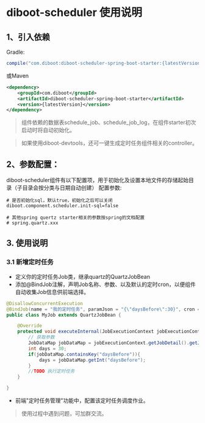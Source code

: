 # diboot-scheduler 使用说明

## 1、引入依赖
Gradle:
~~~gradle
compile("com.diboot:diboot-scheduler-spring-boot-starter:{latestVersion}")
~~~
或Maven
~~~xml
<dependency>
    <groupId>com.diboot</groupId>
    <artifactId>diboot-scheduler-spring-boot-starter</artifactId>
    <version>{latestVersion}</version>
</dependency>
~~~

> 组件依赖的数据表schedule_job、schedule_job_log，在组件starter初次启动时将自动初始化。

> 如果使用diboot-devtools，还可一键生成定时任务组件相关的controller。

## 2、参数配置：
diboot-scheduler组件有以下配置项，用于初始化及设置本地文件的存储起始目录（子目录会按分类与日期自动创建）
配置参数:
~~~properties
# 是否初始化sql，默认true，初始化之后可以关闭
diboot.component.scheduler.init-sql=false

# 其他spring quertz starter相关的参数按spring的文档配置
# spring.quartz.xxx
~~~

## 3. 使用说明
### 3.1 新增定时任务
* 定义你的定时任务Job类，继承quartz的QuartzJobBean
* 添加@BindJob注解，声明Job名称、参数、以及默认的定时cron，以便组件自动收集Job信息供前端选择。
~~~java
@DisallowConcurrentExecution
@BindJob(name = "我的定时任务", paramJson = "{\"daysBefore\":30}", cron = "* * 1 * * ?")
public class MyJob extends QuartzJobBean {

    @Override
    protected void executeInternal(JobExecutionContext jobExecutionContext) throws JobExecutionException {
        // 获取参数
        JobDataMap jobDataMap = jobExecutionContext.getJobDetail().getJobDataMap();
        int days = 30;
        if(jobDataMap.containsKey("daysBefore")){
            days = jobDataMap.getInt("daysBefore");
        }
        //TODO 执行定时任务
    }

}
~~~
* 前端"定时任务管理"功能中，配置该定时任务调度作业。

> 使用过程中遇到问题，可加群交流。